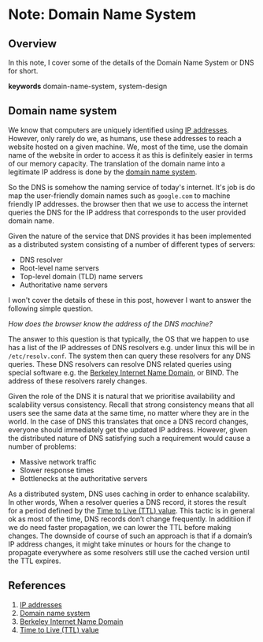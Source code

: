 # Note: Domain Name System

## Overview

In this note, I cover some of the details of the Domain Name System or DNS for short.

**keywords** domain-name-system, system-design

## Domain name system

We know that computers are uniquely identified using <a href="https://en.wikipedia.org/wiki/IP_address">IP addresses</a>. 
However, only rarely do we, as humans,  use these addresses to reach a website hosted on a given machine. We, most of the time, use the 
domain name of the website in order to access it as this is definitely easier in terms of our memory capacity. 
The translation of the domain name into a legitimate IP address is done by the <a href="https://en.wikipedia.org/wiki/Domain_Name_System">domain name system</a>.


So the DNS is somehow the naming service of today's internet. It's job is do map the user-friendly domain names such as ```google.com```
to machine friendly IP addresses. the browser then that we use to access the internet queries the DNS for the IP address that corresponds to
the user provided domain name. 

Given the nature of the service that DNS provides it has been implemented as a distributed system consisting of a number
of different types of servers:

- DNS resolver
- Root-level name servers
- Top-level domain (TLD) name servers
- Authoritative name servers

I won't cover the details of these in this post, however I want to answer the following simple question.

_How does the browser know the address of the DNS machine?_

The answer to this question is that typically, the OS that we happen to use has a list of the IP addresses of DNS resolvers e.g. under linux this
will be in ```/etc/resolv.conf```.  The system then can query these resolvers for any DNS queries.
These DNS resolvers can  resolve DNS related queries using special software e.g. the <a href="https://en.wikipedia.org/wiki/BIND">Berkeley Internet Name Domain</a>, or BIND.
The address of these resolvers rarely changes.


Given the role of the DNS it is natural that we prioritise availability and scalability versus consistency.
Recall that strong consistency means that all users see the same data at the same time, no matter where they are in the world. 
In the case of DNS this translates that once a  DNS record changes, everyone should immediately get the updated IP address.
However, given the distributed nature of DNS satisfying such a requirement would cause a number of problems:

- Massive network traffic
- Slower response times
- Bottlenecks at the authoritative servers

As a distributed system, DNS uses caching in order to enhance scalability.
In other words, When a resolver queries a DNS record, it stores the result for a period defined by the <a href="https://en.wikipedia.org/wiki/Time_to_live">Time to Live (TTL) value</a>.
This tactic is in general ok as most of the time, DNS records don’t change frequently. In additiion if we do need faster propagation,
we can lower the TTL before making changes. The downside of course of such an approach is that if a domain’s IP address changes, 
it might take minutes or hours for the change to propagate everywhere as some resolvers still use the cached version until the TTL expires.



## References

1. <a href="https://en.wikipedia.org/wiki/IP_address">IP addresses</a>
2. <a href="https://en.wikipedia.org/wiki/Domain_Name_System">Domain name system</a>
3. <a href="https://en.wikipedia.org/wiki/BIND">Berkeley Internet Name Domain</a>
4. <a href="https://en.wikipedia.org/wiki/Time_to_live">Time to Live (TTL) value</a>